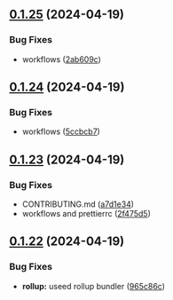## [0.1.25](https://github.com/asdotdev/react-list/compare/v0.1.24...v0.1.25) (2024-04-19)


### Bug Fixes

* workflows ([2ab609c](https://github.com/asdotdev/react-list/commit/2ab609c803a48514787553c960323c59c1425b7d))



## [0.1.24](https://github.com/asdotdev/react-list/compare/v0.1.23...v0.1.24) (2024-04-19)


### Bug Fixes

* workflows ([5ccbcb7](https://github.com/asdotdev/react-list/commit/5ccbcb73bc46e05985e029d6f3487aef6a08f47a))



## [0.1.23](https://github.com/asdotdev/react-list/compare/v0.1.22...v0.1.23) (2024-04-19)


### Bug Fixes

* CONTRIBUTING.md ([a7d1e34](https://github.com/asdotdev/react-list/commit/a7d1e347f5833a7d5800748703d813699d2ef16b))
* workflows and prettierrc ([2f475d5](https://github.com/asdotdev/react-list/commit/2f475d55a9832f0f81ae51224a6871d631786031))



## [0.1.22](https://github.com/asdotdev/react-list/compare/965c86c0c59fae28a601fee051fad9ff4ce487d6...v0.1.22) (2024-04-19)


### Bug Fixes

* **rollup:** useed rollup bundler ([965c86c](https://github.com/asdotdev/react-list/commit/965c86c0c59fae28a601fee051fad9ff4ce487d6))



